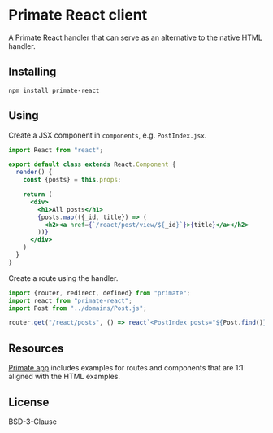 # Primate React client

A Primate React handler that can serve as an alternative to the native HTML
handler.

## Installing

```
npm install primate-react
```

## Using

Create a JSX component in `components`, e.g. `PostIndex.jsx`.

```jsx
import React from "react";

export default class extends React.Component {
  render() {
    const {posts} = this.props;

    return (
      <div>
        <h1>All posts</h1>
        {posts.map(({_id, title}) => (
          <h2><a href={`/react/post/view/${_id}`}>{title}</a></h2>
        ))}
      </div>
    )
  }
}
```

Create a route using the handler.

```js
import {router, redirect, defined} from "primate";
import react from "primate-react";
import Post from "../domains/Post.js";

router.get("/react/posts", () => react`<PostIndex posts="${Post.find()}" />`);
```

## Resources

[Primate app][primate-app] includes examples for routes and components that are
1:1 aligned with the HTML examples.

## License

BSD-3-Clause

[primate-app]: https://github.com/primatejs/primate-app
